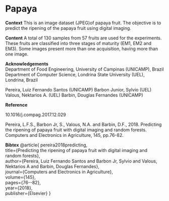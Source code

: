 # Papaya
**Context**
This is an image dataset (JPEG)of papaya fruit. The objective is to predict the ripening of the papaya fruit using digital imaging.  

**Content** A total of 130 samples from 57 fruits are used for the experiments. These fruits are classified into three stages of maturity (EM1, EM2 and EM3). Some images present more than one acquisition, having more than one image.  

**Acknowledgements**  
Department of Food Engineering, University of Campinas (UNICAMP), 
Brazil Department of Computer Science, Londrina State University (UEL), Londrina, Brazil  

Pereira, Luiz Fernando Santos (UNICAMP)
Barbon Junior, Sylvio (UEL) 
Valous, Nektarios A. (UEL) 
Barbin, Douglas Fernandes (UNICAMP)  

**Reference**

10.1016/j.compag.2017.12.029  

Pereira, L.F.S., Barbon Jr, S., Valous, N.A. and Barbin, D.F., 2018. Predicting the ripening of papaya fruit with digital imaging and random forests. Computers and Electronics in Agriculture, 145, pp.76-82.   

**Bibtex** 
@article{
pereira2018predicting,   
title={Predicting the ripening of papaya fruit with digital imaging and random forests},   
author={Pereira, Luiz Fernando Santos and Barbon Jr, Sylvio and Valous, Nektarios A and Barbin, Douglas Fernandes},   
journal={Computers and Electronics in Agriculture},   
volume={145},   
pages={76--82},   
year={2018},   
publisher={Elsevier}
}
